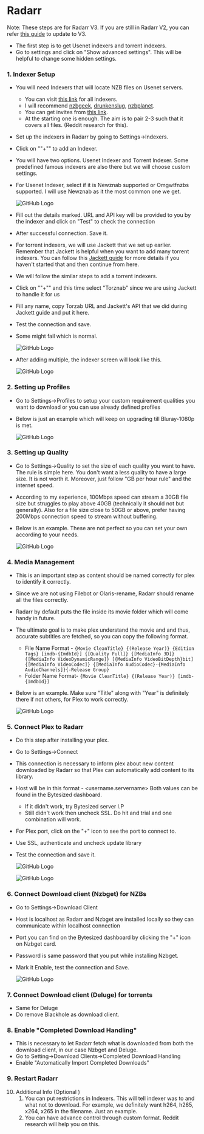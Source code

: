 # Radarr

Note: These steps are for Radarr V3. If you are still in Radarr V2, you can refer [this guide](https://github.com/pranscript/plex_bytesized/blob/master/radarr/radarrV2%20to%20V3(nightly).md) to update to V3.

- The first step is to get Usenet indexers and torrent indexers.
- Go to settings and click on "Show advanced settings". This will be helpful to change some hidden settings.

### 1. Indexer Setup

- You will need Indexers that will locate NZB files on Usenet servers.

  - You can visit [this link](https://www.reddit.com/r/usenet/wiki/indexers) for all indexers.
  - I will recommend [nzbgeek](https://nzbgeek.info/), [drunkenslug](https://drunkenslug.com/), [nzbplanet](http://www.nzbplanet.net/).
  - You can get invites from [this link](https://www.reddit.com/r/UsenetInvites/).
  - At the starting one is enough. The aim is to pair 2-3 such that it covers all files. (Reddit research for this).

- Set up the indexers in Radarr by going to Settings->Indexers.

- Click on ""+"" to add an Indexer.

- You will have two options. Usenet Indexer and Torrent Indexer. Some predefined famous indexers are also there but we will choose custom settings.

- For Usenet Indexer, select if it is Newznab supported or Omgwtfnzbs supported. I will use Newznab as it the most common one we get.

  ![GitHub Logo](../images/radarr2.jpg)

- Fill out the details marked. URL and API key will be provided to you by the indexer and click on "Test" to check the connection

- After successful connection. Save it.



- For torrent indexers, we will use Jackett that we set up earlier. Remember that Jackett is helpful when you want to add many torrent indexers. You can follow this [Jackett guide](https://github.com/pranscript/plex_bytesized/tree/master/jackett) for more details if you haven't started that and then continue from here. 

- We will follow the similar steps to add a torrent indexers.

- Click on ""+"" and this time select "Torznab" since we are using Jackett to handle it for us

- Fill any name, copy Torzab URL and Jackett's API that we did during Jackett guide and put it here.

- Test the connection and save.

- Some might fail which is normal.

  ![GitHub Logo](../images/radarr3.jpg)



- After adding multiple, the indexer screen will look like this.

  ![GitHub Logo](../images/radarr1.jpg)

  

### 2. Setting up Profiles

- Go to Settings->Profiles to setup your custom requirement qualities you want to download or you can use already defined profiles

- Below is just an example which will keep on upgrading till Bluray-1080p is met. 

  ![GitHub Logo](../images/radarrProfile.jpg)

### 3. Setting up Quality

- Go to Settings->Quality to set the size of each quality you want to have. The rule is simple here. You don't want a less quality to have a large size. It is not worth it. Moreover, just follow "GB per hour rule" and the internet speed. 

- According to my experience, 100Mbps speed can stream a 30GB file size but struggles to play above 40GB (technically it should not but generally). Also for a file size close to 50GB or above, prefer having 200Mbps connection speed to stream without buffering.

- Below is an example. These are not perfect so you can set your own according to your needs.

  ![GitHub Logo](../images/radarrQuality.jpg)

### 4. Media Management

- This is an important step as content should be named correctly for plex to identify it correctly.

- Since we are not using Filebot or Olaris-rename, Radarr should rename all the files correctly.

- Radarr by default puts the file inside its movie folder which will come handy in future.

- The ultimate goal is to make plex understand the movie and and thus, accurate subtitles are fetched, so you can copy the following  format.

  - File Name Format - ```{Movie CleanTitle} {(Release Year)} {Edition Tags} [imdb-{ImdbId}] {[Quality Full]} {[MediaInfo 3D]} {[MediaInfo VideoDynamicRange]} [{MediaInfo VideoBitDepth}bit] {[MediaInfo VideoCodec]} {[MediaInfo AudioCodec}-{MediaInfo AudioChannels]}{-Release Group} ```
  - Folder Name Format- ```{Movie CleanTitle} {(Release Year)} [imdb-{ImdbId}]```

- Below is an example. Make sure "Title" along with "Year" is definitely there if not others, for Plex to work correctly.

  ![GitHub Logo](../images/radarMedia.jpg)

### 5. Connect Plex to Radarr

- Do this step after installing your plex.

- Go to Settings->Connect

- This connection is necessary to inform plex about new content downloaded by Radarr so that Plex can automatically add content to its library.

- Host will be in this format - <username.servername> Both values can be found in the Bytesized dashboard.

  - If it didn't work, try Bytesized server I.P
  - Still didn't work then uncheck SSL. Do hit and trial and one combination will work.

- For Plex port, click on the "+" icon to see the port to connect to. 

- Use SSL, authenticate and uncheck update library

- Test the connection and save it.

  ![GitHub Logo](../images/radarrPlex.jpg)

  ![GitHub Logo](../images/radarrPlex2.jpg)

### 6. Connect  Download client (Nzbget) for NZBs

- Go to Settings->Download Client

- Host is localhost as Radarr and Nzbget are installed locally so they can communicate within localhost connection

- Port you can find on the Bytesized dashboard by clicking the "+" icon on Nzbget card.

- Password is same password that you put while installing Nzbget.

- Mark it Enable, test the connection and Save.

  ![GitHub Logo](../images/radarrNzb.jpg)

### 7. Connect  Download client (Deluge) for torrents

- Same for Deluge
- Do remove Blackhole as download client.

### 8. Enable "Completed Download Handling"

- This is necessary to let Radarr fetch what is downloaded from both the download client, in our case Nzbget and Deluge.
- Go to Setting->Download Clients->Completed Download Handling
- Enable "Automatically Import Completed Downloads"

### 9. Restart Radarr

10. Additional Info (Optional )
    1. You can put restrictions in Indexers. This will tell indexer was to and what not to download. For example, we definitely want h264, h265, x264, x265 in the filename. Just an example.
    2. You can have advance control through custom format. Reddit research will help you on this. 




